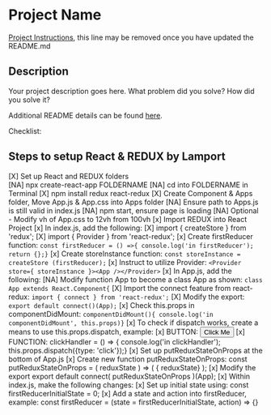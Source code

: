 # Project Name

[Project Instructions](./INSTRUCTIONS.md), this line may be removed once you have updated the README.md

## Description

Your project description goes here. What problem did you solve? How did you solve it?

Additional README details can be found [here](https://github.com/PrimeAcademy/readme-template/blob/master/README.md).

Checklist:
## Steps to setup React & REDUX by Lamport
[X] Set up React and REDUX folders    
        [NA] npx create-react-app FOLDERNAME
        [NA] cd into FOLDERNAME in Terminal
        [X] npm install redux react-redux
[X] Create Component & Apps folder, Move App.js & App.css into Apps folder
        [NA] Ensure path to Apps.js is still valid in index.js
        [NA] npm start, ensure page is loading
        [NA] Optional - Modify vh of App.css to 12vh from 100vh
[x] Import REDUX into React Project
        [x] In index.js, add the following: 
                [X] import { createStore } from 'redux';
                [X] import { Provider } from 'react-redux'; 
                [x] Create firstReducer function:
                        ```const firstReducer = () =>{
                        console.log('in firstReducer');
                        return {};}```
                [x] Create storeInstance function:
                        ```const storeInstance = createStore (firstReducer);```
                [x] Instruct <App /> to utilize Provider:
                        ```<Provider store={ storeInstance }><App /></Provider>```
        [x] In App.js, add the following:
                [NA] Modify function App to become a class App as shown:
                        ```class App extends React.Component{```
                [X] Import the connect feature from react-redux:
                        ```import { connect } from 'react-redux';```
                [X] Modify the export:
                        ```export default connect()(App);```
                [x] Check this.props in componentDidMount:
                        ```componentDidMount(){
                        console.log('in componentDidMount', this.props)}```
[x] To check if dispatch works, create a means to use this.props.dispatch, example:
        [x] BUTTON:     <button onClick={this.clickHandler}>Click Me</button>
        [x] FUNCTION:   clickHandler = () => {
                        console.log('in clickHandler');
                        this.props.dispatch({type: 'click'});}
[x] Set up putReduxStateOnProps at the bottom of App.js
        [x] Create new function putReduxStateOnProps:
                const putReduxStateOnProps = ( reduxState ) => ( { reduxState} );
        [x] Modify the export 
                export default connect( putReduxStateOnProps )(App);
[x] Within index.js, make the following changes:
        [x] Set up initial state using:
                const firstReducerInitialState = 0;
        [x] Add a state and action into firstReducer, example:
                const firstReducer = (state = firstReducerInitialState, action) => {}